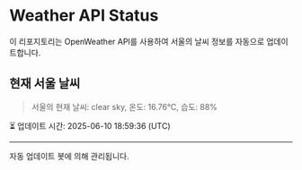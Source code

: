
# Weather API Status

이 리포지토리는 OpenWeather API를 사용하여 서울의 날씨 정보를 자동으로 업데이트합니다.

## 현재 서울 날씨
> 서울의 현재 날씨: clear sky, 온도: 16.76°C, 습도: 88%

⏳ 업데이트 시간: 2025-06-10 18:59:36 (UTC)

---
자동 업데이트 봇에 의해 관리됩니다.
